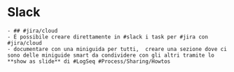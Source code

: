 # Slack
	- ## #jira/cloud
	- É possibile creare direttamente in #slack i task per #jira con #jira/cloud
	- documentare con una miniguida per tutti,  creare una sezione dove ci sono delle miniguide smart da condividere con gli altri tramite lo **show as slide** di #LogSeq #Process/Sharing/Howtos